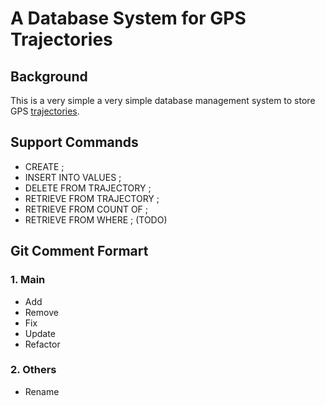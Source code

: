 # A Database System for GPS Trajectories 

## Background

This is a very simple a very simple database management system to store GPS [trajectories](http://research.microsoft.com/en-us/downloads/b16d359d-d164-469e-9fd4-daa38f2b2e13/). 


## Support Commands

* CREATE <tname>;
* INSERT INTO <tname> VALUES <sequence>;
* DELETE FROM <tname> TRAJECTORY <id>;
* RETRIEVE FROM <tname> TRAJECTORY <id>;
* RETRIEVE FROM <tname> COUNT OF <id>;
* RETRIEVE FROM <tname> WHERE <field><op><val>; (TODO)


## Git Comment Formart

### 1. Main
* Add
* Remove
* Fix
* Update
* Refactor

### 2. Others
* Rename

